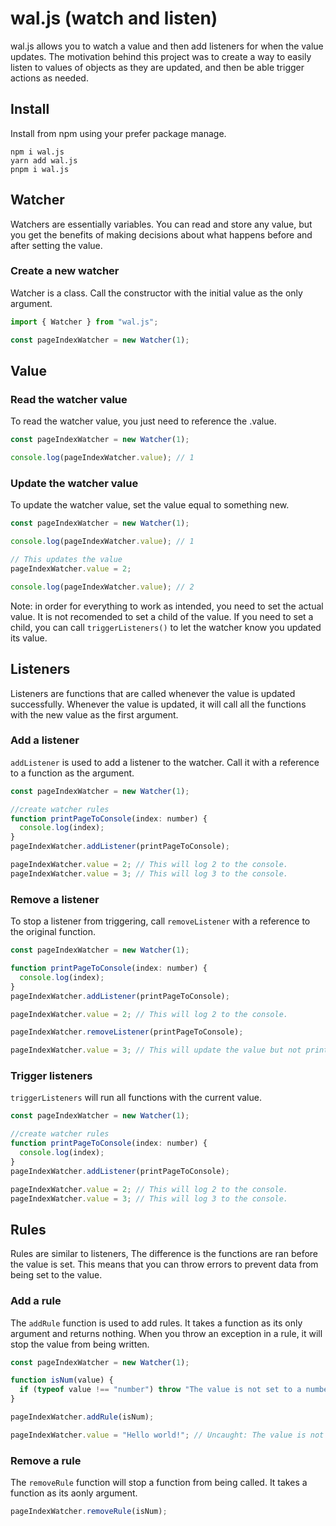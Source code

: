 # wal.js (watch and listen)

wal.js allows you to watch a value and then add listeners for when the value updates. The motivation behind this project was to create a way to easily listen to values of objects as they are updated, and then be able trigger actions as needed.

## Install

Install from npm using your prefer package manage.

```
npm i wal.js
yarn add wal.js
pnpm i wal.js
```

## Watcher

Watchers are essentially variables. You can read and store any value, but you get the benefits of making decisions about what happens before and after setting the value.

### Create a new watcher

Watcher is a class. Call the constructor with the initial value as the only argument.

```javascript
import { Watcher } from "wal.js";

const pageIndexWatcher = new Watcher(1);
```

## Value

### Read the watcher value

To read the watcher value, you just need to reference the .value.

```javascript
const pageIndexWatcher = new Watcher(1);

console.log(pageIndexWatcher.value); // 1
```

### Update the watcher value

To update the watcher value, set the value equal to something new.

```javascript
const pageIndexWatcher = new Watcher(1);

console.log(pageIndexWatcher.value); // 1

// This updates the value
pageIndexWatcher.value = 2;

console.log(pageIndexWatcher.value); // 2
```

Note: in order for everything to work as intended, you need to set the actual value. It is not recomended to set a child of the value. If you need to set a child, you can call `triggerListeners()` to let the watcher know you updated its value.

## Listeners

Listeners are functions that are called whenever the value is updated successfully. Whenever the value is updated, it will call all the functions with the new value as the first argument.

### Add a listener

`addListener` is used to add a listener to the watcher. Call it with a reference to a function as the argument.

```javascript
const pageIndexWatcher = new Watcher(1);

//create watcher rules
function printPageToConsole(index: number) {
  console.log(index);
}
pageIndexWatcher.addListener(printPageToConsole);

pageIndexWatcher.value = 2; // This will log 2 to the console.
pageIndexWatcher.value = 3; // This will log 3 to the console.
```

### Remove a listener

To stop a listener from triggering, call `removeListener` with a reference to the original function.

```javascript
const pageIndexWatcher = new Watcher(1);

function printPageToConsole(index: number) {
  console.log(index);
}
pageIndexWatcher.addListener(printPageToConsole);

pageIndexWatcher.value = 2; // This will log 2 to the console.

pageIndexWatcher.removeListener(printPageToConsole);

pageIndexWatcher.value = 3; // This will update the value but not print to console
```

### Trigger listeners

`triggerListeners` will run all functions with the current value.

```javascript
const pageIndexWatcher = new Watcher(1);

//create watcher rules
function printPageToConsole(index: number) {
  console.log(index);
}
pageIndexWatcher.addListener(printPageToConsole);

pageIndexWatcher.value = 2; // This will log 2 to the console.
pageIndexWatcher.value = 3; // This will log 3 to the console.
```

## Rules

Rules are similar to listeners, The difference is the functions are ran before the value is set. This means that you can throw errors to prevent data from being set to the value.

### Add a rule

The `addRule` function is used to add rules. It takes a function as its only argument and returns nothing. When you throw an exception in a rule, it will stop the value from being written.

```javascript
const pageIndexWatcher = new Watcher(1);

function isNum(value) {
  if (typeof value !== "number") throw "The value is not set to a number";
}

pageIndexWatcher.addRule(isNum);

pageIndexWatcher.value = "Hello world!"; // Uncaught: The value is not set to a number
```

### Remove a rule

The `removeRule` function will stop a function from being called. It takes a function as its aonly argument.

```javascript
pageIndexWatcher.removeRule(isNum);
```

